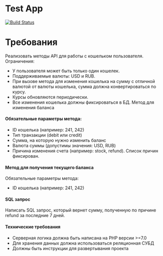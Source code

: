 Test App
====================

[![Build Status](https://travis-ci.org/dimajolkin/test-wallet.svg?branch=master)](https://travis-ci.org/dimajolkin/test-wallet)

# Требования

Реализовать методы API для работы с кошельком пользователя. Ограничения:
* У пользователя может быть только один кошелек.
* Поддерживаемые валюты: USD и RUB.
* При вызове метода для изменения кошелька на сумму с отличной валютой от валюты кошелька, сумма должна конвертироваться по курсу. 
* Курсы обновляются периодически.
* Все изменения кошелька должны фиксироваться в БД.
Метод для изменения баланса

#### Обязательные параметры метода:
* ID кошелька (например: 241, 242)
* Тип транзакции (debit или credit)
* Сумма, на которую нужно изменить баланс
* Валюта суммы (допустимы значения: USD, RUB)
* Причина изменения счета (например: stock, refund). Список причин фиксирован.

#### Метод для получения текущего баланса 
Обязательные параметры метода:
* ID кошелька (например: 241, 242)

#### SQL запрос
Написать SQL запрос, который вернет сумму, полученную по причине refund за последние 7 дней.

#### Технические требования
* Серверная логика должна быть написана на PHP версии >=7.0
* Для хранения данных должна использоваться реляционная СУБД
* Должны быть инструкции для развертывания проекта
